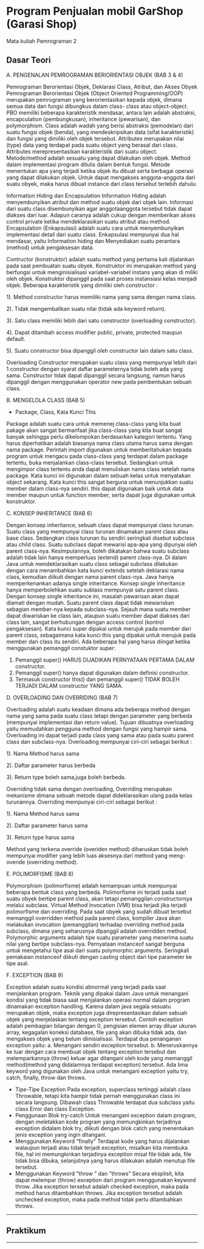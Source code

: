 # Program Penjualan mobil GarShop (Garasi Shop)
Mata kuliah Pemrograman 2

## Dasar Teori

A. PENGENALAN PEMROGRAMAN BERIORIENTASI OBJEK (BAB 3 & 4)

Pemrograman Berorientasi Objek, Deklarasi Class, Atribut, dan Akses Obyek 
Pemrograman Berorientasi Objek (Object Oriented Programming/OOP) merupakan pemrograman yang berorientasikan kepada objek, dimana semua data dan fungsi dibungkus dalam class- class atau object-object. PBO memiliki beberapa karakteristik mendasar, antara lain  adalah abstraksi, encapculation (pembungkusan), inheritance  (pewarisan), dan polymorphism. Class  adalah  wadah  yang  berisi  abstraksi  (pemodelan)  dari  suatu  fungsi objek (benda),  yang  mendeskripsikan  data  (sifat  karakteristik)  dan  fungsi  yang  dimiliki oleh  objek tersebut. Attributes merupakan nilai (type) data  yang  terdapat pada  suatu object  yang berasal dari class. Attributes merepresentasikan karakteristik dari suatu object. Metode/method adalah sesuatu yang dapat dilakukan oleh objek. Method dalam implementasi program ditulis dalam bentuk fungsi. Metode menentukan apa yang  terjadi ketika objek  itu dibuat serta berbagai operasi yang dapat dilakukan objek. Untuk dapat  mengakses  anggota-anggota  dari  suatu  obyek,  maka harus dibuat instance dari class tersebut terlebih dahulu. 

Information Hiding dan Encapsulation
Information Hiding adalah menyembunyikan atribut dan method suatu objek dari objek lain. Informasi dari suatu class disembunyikan agar anggotaanggota tersebut tidak dapat diakses dari luar. Adapun caranya adalah    cukup    dengan    memberikan    akses    control    private    ketika mendeklarasikan suatu atribut atau method. Encapsulation (Enkapsulasi) adalah suatu cara untuk menyembunyikan implementasi detail dari suatu class. Enkapsulasi mempunyai dua hal mendasar, yaitu Information hiding dan Menyediakan suatu perantara (method) untuk pengaksesan data. 

Contructor (konstruktor) adalah suatu method yang pertama kali dijalankan pada saat pembuatan suatu obyek. Konstruktor ini merupakan method yang berfungsi untuk menginisialisasi variabel-variabel instans yang akan di miliki oleh objek. Konstruktor dipanggil pada saat proses instansiasi kelas menjadi objek. Beberapa karakteristik yang dimiliki oleh constructor : 

1). Method constructor harus memiliki nama yang sama dengan nama class. 

2). Tidak mengembalikan suatu nilai (tidak ada keyword return). 

3). Satu   class   memiliki   lebih   dari   satu   constructor   (overloading constructor). 

4). Dapat  ditambah  access  modifier public,  private,  protected  maupun default. 

5). Suatu constructor bisa dipanggil oleh constructor lain dalam satu class. 

Overloading Constructor merupakan suatu class yang mempunyai lebih dari 1 constructor dengan syarat daftar parameternya tidak boleh ada yang sama. Constructor tidak dapat dipanggil secara langsung, namun harus dipanggil dengan menggunakan operator new pada pembentukan sebuah class. 

B. MENGELOLA CLASS (BAB 5)
- Package, Class, Kata Kunci This

 Package adalah suatu cara untuk memenej class-class yang kita buat pakage akan sangat bermanfaat jika class-class yang kita buat sangat banyak sehingga perlu dikelompokan berdasarkan kategori tertentu. Yang harus diperhatikan adalah biasanya nama class utama harus sama dengan nama package. Perintah import digunakan untuk memberitahukan kepada program untuk mengacu pada class-class yang terdapat dalam package tertentu, buka menjalankan class-class tersebut. Sedangkan   untuk   mengimpor   class   tertentu   anda   dapat menuliskan nama class setelah nama package. Kata kunci ini digunakan dalam sebuah kelas untuk menyatakan object sekarang. Kata kunci this sangat berguna untuk menunjukkan suatu member dalam class-nya sendiri. this dapat digunakan baik untuk data  member  maupun  untuk  function  member,  serta  dapat  juga digunakan untuk konstruktor. 

C. KONSEP INHERITANCE (BAB 6)

  Dengan  konsep  inheritance,  sebuah  class  dapat  mempunyai  class turunan. Suatu class yang mempunyai class turunan dinamakan parent class atau base class. Sedangkan class turunan itu sendiri seringkali disebut subclass atau child class. Suatu subclass dapat mewarisi apa-apa yang dipunyai oleh parent class-nya. Kesimpulannya, boleh dikatakan bahwa suatu subclass adalah tidak lain hanya memperluas (extend) parent class-nya. Di dalam Java untuk mendeklarasikan suatu class sebagai subclass dilakukan dengan cara menambahkan kata kunci extends setelah deklarasi nama class, kemudian diikuti dengan nama parent class-nya. 
  Java hanya memperkenankan adanya single inheritance. Konsep single inheritance hanya memperbolehkan suatu sublass mempunyai satu parent class. Dengan konsep single inheritance ini, masalah pewarisan akan dapat diamati dengan mudah. Suatu parent class dapat tidak mewariskan sebagian member-nya kepada subclass-nya. Sejauh mana suatu member dapat diwariskan ke class lain, ataupun suatu member dapat diakses dari class lain, sangat berhubungan dengan access control (kontrol pengaksesan). Kata kunci super dipakai untuk merujuk pada member dari parent class, sebagaimana kata kunci this yang dipakai untuk merujuk pada member dari class itu sendiri. 
Ada beberapa hal yang harus diingat ketika menggunakan pemanggil constuktor super: 

1. Pemanggil super() HARUS DIJADIKAN PERNYATAAN PERTAMA DALAM constructor. 
2. Pemanggil super() hanya dapat digunakan dalam definisi constructor. 
3. Termasuk  constructor  this()  dan  pemanggil  super()  TIDAK  BOLEH  TERJADI  DALAM constructor YANG SAMA.

D. OVERLOADING DAN OVERRIDING (BAB 7)

Overloading adalah suatu keadaan dimana ada beberapa method dengan nama yang sama  pada suatu class tetapi dengan parameter yang berbeda (mempunyai implementasi dan return value). Tujuan dibuatnya overloading yaitu memudahkan pengguna method dengan fungsi yang hampir sama.
Overloading ini dapat terjadi pada class yang sama atau pada suatu parent class dan subclass-nya. Overloading mempunyai ciri-ciri sebagai berikut : 

1). Nama Method harus sama 

2). Daftar parameter harus berbeda 

3). Return type boleh sama,juga boleh berbeda. 

Overriding tidak sama dengan overloading, Overriding merupakan mekanisme dimana sebuah metode dapat dideklarasikan ulang pada kelas turunannya. Overriding mempunyai ciri-ciri sebagai berikut : 

1). Nama Method harus sama 

2). Daftar parameter harus sama 

3). Return type harus sama

Method  yang terkena override (overiden  method) diharuskan  tidak boleh mempunyai modifier yang lebih luas aksesnya dari method yang meng- overide (overriding method). 

E. POLIMORFISME (BAB 8)

  Polymorphism (polimorfisme) adalah kemampuan untuk mempunyai beberapa bentuk class yang berbeda. Polimorfisme ini terjadi pada saat suatu obyek bertipe parent class, akan tetapi pemanggilan constructornya melalui subclass. Virtual Method Invocation (VMI) bisa terjadi jika terjadi polimorfisme dan  overriding.  Pada saat  obyek  yang sudah  dibuat  tersebut  memanggil overridden method pada parent class, kompiler Java akan melakukan invocation (pemanggilan) terhadap overriding method pada subclass, dimana yang  seharusnya  dipanggil  adalah  overridden  method. Polymorphic arguments adalah tipe suatu parameter yang menerima suatu nilai  yang bertipe subclass-nya. Pernyataan instanceof sangat berguna untuk mengetahui tipe asal dari suatu polymorphic arguments. Seringkali pemakaian instanceof diikuti dengan casting object dari tipe parameter ke tipe asal.

F. EXCEPTION (BAB 9)

   Exception adalah suatu kondisi abnormal yang terjadi pada saat menjalankan program. Teknik yang dipakai dalam Java untuk menangani kondisi yang tidak biasa saat menjalankan operasi normal dalam program dinamakan exception handling. Karena dalam java segala sesuatu merupakan objek, maka exception juga direpresentasikan dalam sebuah objek yang menjelaskan tentang exception tersebut. Contoh exception adalah pembagian bilangan dengan 0, pengisian elemen array diluar ukuran array, kegagalan koneksi database, file yang akan dibuka tidak ada, dan mengakses objek yang belum diinisialisasi. Terdapat dua penanganan exception yaitu: 
   a. Menangani sendiri exception tersebut. 
   b. Meneruskannya ke luar dengan cara membuat objek tentang exception tersebut dan melemparkannya (throw) keluar agar ditangani oleh kode yang memanggil method(method yang didalamnya terdapat exception) tersebut. Ada  lima  keyword  yang  digunakan  oleh  Java  untuk  menangani exception yaitu try, catch, finally, throw dan throws. 

- Tipe-Tipe Exception 
Pada exception, superclass tertinggi adalah class Throwable, tetapi kita hampir tidak pernah menggunakan class ini secara langsung. Dibawah class Throwable terdapat dua subclass yaitu class Error dan class Exception. 
- Penggunaan Blok try-catch 
Untuk menangani exception dalam program, dengan meletakkan kode program yang memungkinkan terjadinya exception didalam blok try, diikuti dengan blok catch yang menentukan jenis exception yang ingin ditangani.
- Menggunakan Keyword ”finally” 
Terdapat kode yang harus dijalankan walaupun terjadi atau tidak terjadi exception, misalkan kita membuka file, hal ini memungkinkan terjadinya exception misal file tidak ada, file tidak bisa dibuka, selanjutnya yang harus dilakukan adalah menutup file tersebut. 
- Menggunakan Keyword ”throw ” dan ”throws” 
Secara eksplisit, kita dapat melempar (throw) exception dari program menggunakan keyword throw. Jika exception tersebut adalah checked exception, maka pada method harus ditambahkan throws. Jika exception tersebut adalah unchecked exception, maka pada method tidak perlu ditambahkan throws.
 
<hr>

## Praktikum



<hr>

